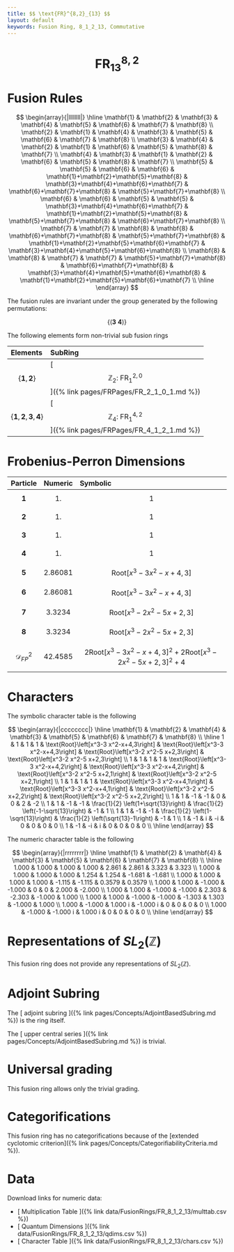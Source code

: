 ```yaml
---
title: $$ \text{FR}^{8,2}_{13} $$
layout: default
keywords: Fusion Ring, 8_1_2_13, Commutative
---
```

# $$ \text{FR}^{8,2}_{13} $$


# Fusion Rules

$$
\begin{array}{|llllllll|}
\hline
 \mathbf{1} & \mathbf{2} & \mathbf{3} & \mathbf{4} & \mathbf{5} & \mathbf{6} & \mathbf{7} & \mathbf{8} \\
 \mathbf{2} & \mathbf{1} & \mathbf{4} & \mathbf{3} & \mathbf{5} & \mathbf{6} & \mathbf{7} & \mathbf{8} \\
 \mathbf{3} & \mathbf{4} & \mathbf{2} & \mathbf{1} & \mathbf{6} & \mathbf{5} & \mathbf{8} & \mathbf{7} \\
 \mathbf{4} & \mathbf{3} & \mathbf{1} & \mathbf{2} & \mathbf{6} & \mathbf{5} & \mathbf{8} & \mathbf{7} \\
 \mathbf{5} & \mathbf{5} & \mathbf{6} & \mathbf{6} & \mathbf{1}+\mathbf{2}+\mathbf{5}+\mathbf{8} & \mathbf{3}+\mathbf{4}+\mathbf{6}+\mathbf{7} & \mathbf{6}+\mathbf{7}+\mathbf{8} & \mathbf{5}+\mathbf{7}+\mathbf{8} \\
 \mathbf{6} & \mathbf{6} & \mathbf{5} & \mathbf{5} & \mathbf{3}+\mathbf{4}+\mathbf{6}+\mathbf{7} & \mathbf{1}+\mathbf{2}+\mathbf{5}+\mathbf{8} & \mathbf{5}+\mathbf{7}+\mathbf{8} & \mathbf{6}+\mathbf{7}+\mathbf{8} \\
 \mathbf{7} & \mathbf{7} & \mathbf{8} & \mathbf{8} & \mathbf{6}+\mathbf{7}+\mathbf{8} & \mathbf{5}+\mathbf{7}+\mathbf{8} & \mathbf{1}+\mathbf{2}+\mathbf{5}+\mathbf{6}+\mathbf{7} & \mathbf{3}+\mathbf{4}+\mathbf{5}+\mathbf{6}+\mathbf{8} \\
 \mathbf{8} & \mathbf{8} & \mathbf{7} & \mathbf{7} & \mathbf{5}+\mathbf{7}+\mathbf{8} & \mathbf{6}+\mathbf{7}+\mathbf{8} & \mathbf{3}+\mathbf{4}+\mathbf{5}+\mathbf{6}+\mathbf{8} & \mathbf{1}+\mathbf{2}+\mathbf{5}+\mathbf{6}+\mathbf{7} \\
\hline
\end{array}
$$


The fusion rules are invariant under the group generated by the following permutations:

$$ \{(\mathbf{3} \  \mathbf{4})\} $$


The following elements form non-trivial sub fusion rings

| Elements | SubRing |
| :------ | :------ |
| $$ \{\mathbf{1},\mathbf{2}\} $$ | [ $$ \mathbb{Z}_2:\ \text{FR}^{2,0}_{1} $$ ]({% link pages/FRPages/FR_2_1_0_1.md %}) |
| $$ \{\mathbf{1},\mathbf{2},\mathbf{3},\mathbf{4}\} $$ | [ $$ \mathbb{Z}_4:\ \text{FR}^{4,2}_{1} $$ ]({% link pages/FRPages/FR_4_1_2_1.md %}) |

# Frobenius-Perron Dimensions

| Particle | Numeric | Symbolic |
| :------ | :------ | :------ |
| $$ \mathbf{1} $$ | $$ 1. $$ | $$ 1 $$ |
| $$ \mathbf{2} $$ | $$ 1. $$ | $$ 1 $$ |
| $$ \mathbf{3} $$ | $$ 1. $$ | $$ 1 $$ |
| $$ \mathbf{4} $$ | $$ 1. $$ | $$ 1 $$ |
| $$ \mathbf{5} $$ | $$ 2.86081 $$ | $$ \text{Root}\left[x^3-3 x^2-x+4,3\right] $$ |
| $$ \mathbf{6} $$ | $$ 2.86081 $$ | $$ \text{Root}\left[x^3-3 x^2-x+4,3\right] $$ |
| $$ \mathbf{7} $$ | $$ 3.3234 $$ | $$ \text{Root}\left[x^3-2 x^2-5 x+2,3\right] $$ |
| $$ \mathbf{8} $$ | $$ 3.3234 $$ | $$ \text{Root}\left[x^3-2 x^2-5 x+2,3\right] $$ |
| $$ \mathcal{D}_{FP}^2 $$ | $$ 42.4585 $$ | $$ 2 \text{Root}\left[x^3-3 x^2-x+4,3\right]^2+2 \text{Root}\left[x^3-2 x^2-5 x+2,3\right]^2+4 $$ |

# Characters

The symbolic character table is the following

$$
\begin{array}{|cccccccc|}
\hline
 \mathbf{1} & \mathbf{2} & \mathbf{4} & \mathbf{3} & \mathbf{5} & \mathbf{6} & \mathbf{7} & \mathbf{8} \\
\hline
 1 & 1 & 1 & 1 & \text{Root}\left[x^3-3 x^2-x+4,3\right] & \text{Root}\left[x^3-3 x^2-x+4,3\right] & \text{Root}\left[x^3-2 x^2-5 x+2,3\right] & \text{Root}\left[x^3-2 x^2-5 x+2,3\right] \\
 1 & 1 & 1 & 1 & \text{Root}\left[x^3-3 x^2-x+4,2\right] & \text{Root}\left[x^3-3 x^2-x+4,2\right] & \text{Root}\left[x^3-2 x^2-5 x+2,1\right] & \text{Root}\left[x^3-2 x^2-5 x+2,1\right] \\
 1 & 1 & 1 & 1 & \text{Root}\left[x^3-3 x^2-x+4,1\right] & \text{Root}\left[x^3-3 x^2-x+4,1\right] & \text{Root}\left[x^3-2 x^2-5 x+2,2\right] & \text{Root}\left[x^3-2 x^2-5 x+2,2\right] \\
 1 & 1 & -1 & -1 & 0 & 0 & 2 & -2 \\
 1 & 1 & -1 & -1 & \frac{1}{2} \left(1+\sqrt{13}\right) & \frac{1}{2} \left(-1-\sqrt{13}\right) & -1 & 1 \\
 1 & 1 & -1 & -1 & \frac{1}{2} \left(1-\sqrt{13}\right) & \frac{1}{2} \left(\sqrt{13}-1\right) & -1 & 1 \\
 1 & -1 & i & -i & 0 & 0 & 0 & 0 \\
 1 & -1 & -i & i & 0 & 0 & 0 & 0 \\
\hline
\end{array}
$$

The numeric character table is the following

$$
\begin{array}{|rrrrrrrr|}
\hline
 \mathbf{1} & \mathbf{2} & \mathbf{4} & \mathbf{3} & \mathbf{5} & \mathbf{6} & \mathbf{7} & \mathbf{8} \\
\hline
 1.000 & 1.000 & 1.000 & 1.000 & 2.861 & 2.861 & 3.323 & 3.323 \\
 1.000 & 1.000 & 1.000 & 1.000 & 1.254 & 1.254 & -1.681 & -1.681 \\
 1.000 & 1.000 & 1.000 & 1.000 & -1.115 & -1.115 & 0.3579 & 0.3579 \\
 1.000 & 1.000 & -1.000 & -1.000 & 0 & 0 & 2.000 & -2.000 \\
 1.000 & 1.000 & -1.000 & -1.000 & 2.303 & -2.303 & -1.000 & 1.000 \\
 1.000 & 1.000 & -1.000 & -1.000 & -1.303 & 1.303 & -1.000 & 1.000 \\
 1.000 & -1.000 & 1.000 i & -1.000 i & 0 & 0 & 0 & 0 \\
 1.000 & -1.000 & -1.000 i & 1.000 i & 0 & 0 & 0 & 0 \\
\hline
\end{array}
$$

# Representations of $SL_2(\mathbb{Z})$

This fusion ring does not provide any representations of $SL_2(\mathbb{Z}).$

# Adjoint Subring

The [ adjoint subring ]({% link pages/Concepts/AdjointBasedSubring.md %}) is the ring itself.

The [ upper central series ]({% link pages/Concepts/AdjointBasedSubring.md %}) is trivial.

# Universal grading

This fusion ring allows only the trivial grading.

# Categorifications

This fusion ring has no  categorifications because of the [extended cyclotomic criterion]({% link pages/Concepts/CategorifiabilityCriteria.md %}).


# Data

Download links for numeric data:

* [ Multiplication Table ]({% link data/FusionRings/FR_8_1_2_13/multtab.csv %})
* [ Quantum Dimensions ]({% link data/FusionRings/FR_8_1_2_13/qdims.csv %})
* [ Character Table ]({% link data/FusionRings/FR_8_1_2_13/chars.csv %})
